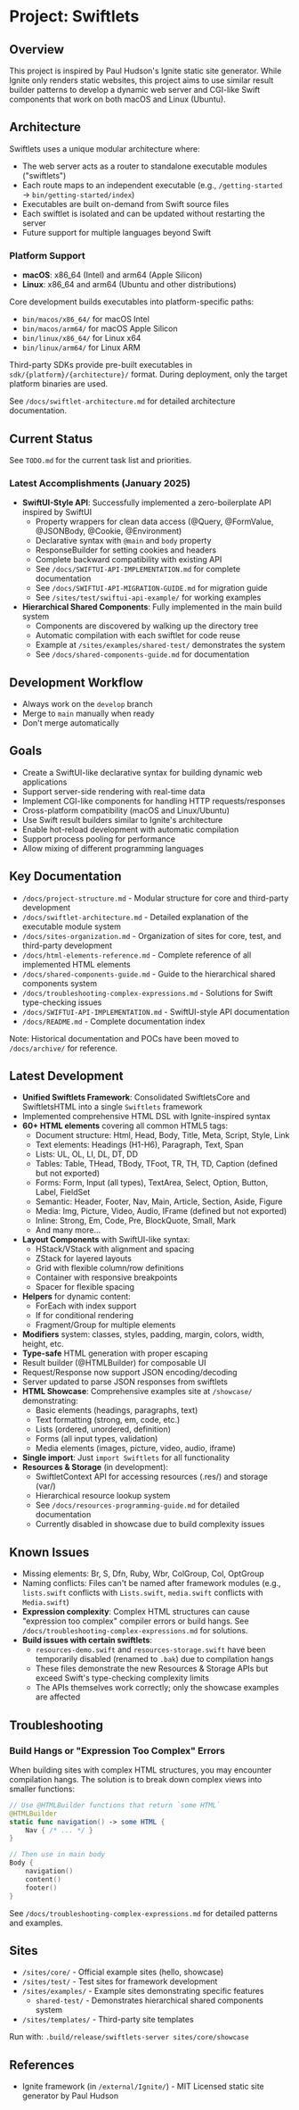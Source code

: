 # Project: Swiftlets

## Overview
This project is inspired by Paul Hudson's Ignite static site generator. While Ignite only renders static websites, this project aims to use similar result builder patterns to develop a dynamic web server and CGI-like Swift components that work on both macOS and Linux (Ubuntu).

## Architecture
Swiftlets uses a unique modular architecture where:
- The web server acts as a router to standalone executable modules ("swiftlets")
- Each route maps to an independent executable (e.g., `/getting-started` → `bin/getting-started/index`)
- Executables are built on-demand from Swift source files
- Each swiftlet is isolated and can be updated without restarting the server
- Future support for multiple languages beyond Swift

### Platform Support
- **macOS**: x86_64 (Intel) and arm64 (Apple Silicon)
- **Linux**: x86_64 and arm64 (Ubuntu and other distributions)

Core development builds executables into platform-specific paths:
- `bin/macos/x86_64/` for macOS Intel
- `bin/macos/arm64/` for macOS Apple Silicon  
- `bin/linux/x86_64/` for Linux x64
- `bin/linux/arm64/` for Linux ARM

Third-party SDKs provide pre-built executables in `sdk/{platform}/{architecture}/` format. During deployment, only the target platform binaries are used.

See `/docs/swiftlet-architecture.md` for detailed architecture documentation.

## Current Status

See `TODO.md` for the current task list and priorities.

### Latest Accomplishments (January 2025)
- **SwiftUI-Style API**: Successfully implemented a zero-boilerplate API inspired by SwiftUI
  - Property wrappers for clean data access (@Query, @FormValue, @JSONBody, @Cookie, @Environment)
  - Declarative syntax with `@main` and `body` property
  - ResponseBuilder for setting cookies and headers
  - Complete backward compatibility with existing API
  - See `/docs/SWIFTUI-API-IMPLEMENTATION.md` for complete documentation
  - See `/docs/SWIFTUI-API-MIGRATION-GUIDE.md` for migration guide
  - See `/sites/test/swiftui-api-example/` for working examples
- **Hierarchical Shared Components**: Fully implemented in the main build system
  - Components are discovered by walking up the directory tree
  - Automatic compilation with each swiftlet for code reuse
  - Example at `/sites/examples/shared-test/` demonstrates the system
  - See `/docs/shared-components-guide.md` for documentation

## Development Workflow

- Always work on the `develop` branch
- Merge to `main` manually when ready
- Don't merge automatically

## Goals
- Create a SwiftUI-like declarative syntax for building dynamic web applications
- Support server-side rendering with real-time data
- Implement CGI-like components for handling HTTP requests/responses
- Cross-platform compatibility (macOS and Linux/Ubuntu)
- Use Swift result builders similar to Ignite's architecture
- Enable hot-reload development with automatic compilation
- Support process pooling for performance
- Allow mixing of different programming languages

## Key Documentation
- `/docs/project-structure.md` - Modular structure for core and third-party development
- `/docs/swiftlet-architecture.md` - Detailed explanation of the executable module system
- `/docs/sites-organization.md` - Organization of sites for core, test, and third-party development
- `/docs/html-elements-reference.md` - Complete reference of all implemented HTML elements
- `/docs/shared-components-guide.md` - Guide to the hierarchical shared components system
- `/docs/troubleshooting-complex-expressions.md` - Solutions for Swift type-checking issues
- `/docs/SWIFTUI-API-IMPLEMENTATION.md` - SwiftUI-style API documentation
- `/docs/README.md` - Complete documentation index

Note: Historical documentation and POCs have been moved to `/docs/archive/` for reference.

## Latest Development
- **Unified Swiftlets Framework**: Consolidated SwiftletsCore and SwiftletsHTML into a single `Swiftlets` framework
- Implemented comprehensive HTML DSL with Ignite-inspired syntax
- **60+ HTML elements** covering all common HTML5 tags:
  - Document structure: Html, Head, Body, Title, Meta, Script, Style, Link
  - Text elements: Headings (H1-H6), Paragraph, Text, Span
  - Lists: UL, OL, LI, DL, DT, DD
  - Tables: Table, THead, TBody, TFoot, TR, TH, TD, Caption (defined but not exported)
  - Forms: Form, Input (all types), TextArea, Select, Option, Button, Label, FieldSet
  - Semantic: Header, Footer, Nav, Main, Article, Section, Aside, Figure
  - Media: Img, Picture, Video, Audio, IFrame (defined but not exported)
  - Inline: Strong, Em, Code, Pre, BlockQuote, Small, Mark
  - And many more...
- **Layout Components** with SwiftUI-like syntax:
  - HStack/VStack with alignment and spacing
  - ZStack for layered layouts
  - Grid with flexible column/row definitions
  - Container with responsive breakpoints
  - Spacer for flexible spacing
- **Helpers** for dynamic content:
  - ForEach with index support
  - If for conditional rendering
  - Fragment/Group for multiple elements
- **Modifiers** system: classes, styles, padding, margin, colors, width, height, etc.
- **Type-safe** HTML generation with proper escaping
- Result builder (@HTMLBuilder) for composable UI
- Request/Response now support JSON encoding/decoding
- Server updated to parse JSON responses from swiftlets
- **HTML Showcase**: Comprehensive examples site at `/showcase/` demonstrating:
  - Basic elements (headings, paragraphs, text)
  - Text formatting (strong, em, code, etc.)
  - Lists (ordered, unordered, definition)
  - Forms (all input types, validation)
  - Media elements (images, picture, video, audio, iframe)
- **Single import**: Just `import Swiftlets` for all functionality
- **Resources & Storage** (in development):
  - SwiftletContext API for accessing resources (.res/) and storage (var/)
  - Hierarchical resource lookup system
  - See `/docs/resources-programming-guide.md` for detailed documentation
  - Currently disabled in showcase due to build complexity issues

## Known Issues
- Missing elements: Br, S, Dfn, Ruby, Wbr, ColGroup, Col, OptGroup
- Naming conflicts: Files can't be named after framework modules (e.g., `lists.swift` conflicts with `Lists.swift`, `media.swift` conflicts with `Media.swift`)
- **Expression complexity**: Complex HTML structures can cause "expression too complex" compiler errors or build hangs. See `/docs/troubleshooting-complex-expressions.md` for solutions.
- **Build issues with certain swiftlets**:
  - `resources-demo.swift` and `resources-storage.swift` have been temporarily disabled (renamed to `.bak`) due to compilation hangs
  - These files demonstrate the new Resources & Storage APIs but exceed Swift's type-checking complexity limits
  - The APIs themselves work correctly; only the showcase examples are affected

## Troubleshooting

### Build Hangs or "Expression Too Complex" Errors
When building sites with complex HTML structures, you may encounter compilation hangs. The solution is to break down complex views into smaller functions:

```swift
// Use @HTMLBuilder functions that return `some HTML`
@HTMLBuilder
static func navigation() -> some HTML {
    Nav { /* ... */ }
}

// Then use in main body
Body {
    navigation()
    content()
    footer()
}
```

See `/docs/troubleshooting-complex-expressions.md` for detailed patterns and examples.

## Sites
- `/sites/core/` - Official example sites (hello, showcase)
- `/sites/test/` - Test sites for framework development
- `/sites/examples/` - Example sites demonstrating specific features
  - `shared-test/` - Demonstrates hierarchical shared components system
- `/sites/templates/` - Third-party site templates

Run with: `.build/release/swiftlets-server sites/core/showcase`

## References
- Ignite framework (in `/external/Ignite/`) - MIT Licensed static site generator by Paul Hudson